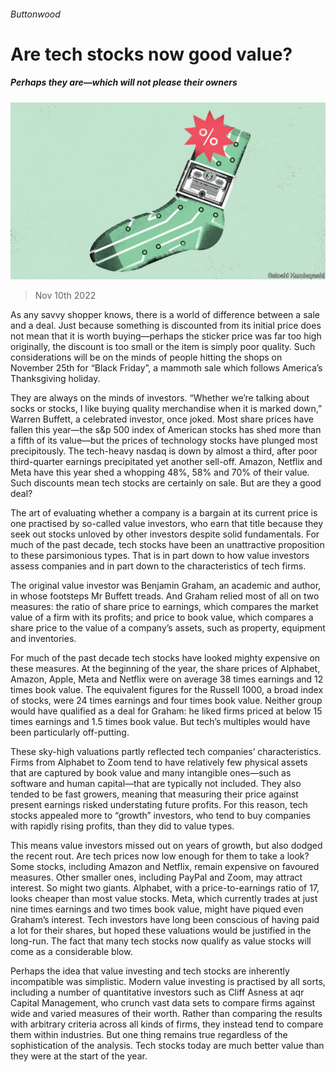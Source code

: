 ###### Buttonwood

# Are tech stocks now good value? 

##### Perhaps they are—which will not please their owners 

![image](images/20221112_FND001.jpg) 

> Nov 10th 2022 

As any savvy shopper knows, there is a world of difference between a sale and a deal. Just because something is discounted from its initial price does not mean that it is worth buying—perhaps the sticker price was far too high originally, the discount is too small or the item is simply poor quality. Such considerations will be on the minds of people hitting the shops on November 25th for “Black Friday”, a mammoth sale which follows America’s Thanksgiving holiday.

They are always on the minds of investors. “Whether we’re talking about socks or stocks, I like buying quality merchandise when it is marked down,” Warren Buffett, a celebrated investor, once joked. Most share prices have fallen this year—the s&amp;p 500 index of American stocks has shed more than a fifth of its value—but the prices of technology stocks have plunged most precipitously. The tech-heavy nasdaq is down by almost a third, after poor third-quarter earnings precipitated yet another sell-off. Amazon, Netflix and Meta have this year shed a whopping 48%, 58% and 70% of their value. Such discounts mean tech stocks are certainly on sale. But are they a good deal?

The art of evaluating whether a company is a bargain at its current price is one practised by so-called value investors, who earn that title because they seek out stocks unloved by other investors despite solid fundamentals. For much of the past decade, tech stocks have been an unattractive proposition to these parsimonious types. That is in part down to how value investors assess companies and in part down to the characteristics of tech firms. 

The original value investor was Benjamin Graham, an academic and author, in whose footsteps Mr Buffett treads. And Graham relied most of all on two measures: the ratio of share price to earnings, which compares the market value of a firm with its profits; and price to book value, which compares a share price to the value of a company’s assets, such as property, equipment and inventories. 

For much of the past decade tech stocks have looked mighty expensive on these measures. At the beginning of the year, the share prices of Alphabet, Amazon, Apple, Meta and Netflix were on average 38 times earnings and 12 times book value. The equivalent figures for the Russell 1000, a broad index of stocks, were 24 times earnings and four times book value. Neither group would have qualified as a deal for Graham: he liked firms priced at below 15 times earnings and 1.5 times book value. But tech’s multiples would have been particularly off-putting. 

These sky-high valuations partly reflected tech companies’ characteristics. Firms from Alphabet to Zoom tend to have relatively few physical assets that are captured by book value and many intangible ones—such as software and human capital—that are typically not included. They also tended to be fast growers, meaning that measuring their price against present earnings risked understating future profits. For this reason, tech stocks appealed more to “growth” investors, who tend to buy companies with rapidly rising profits, than they did to value types. 

This means value investors missed out on years of growth, but also dodged the recent rout. Are tech prices now low enough for them to take a look? Some stocks, including Amazon and Netflix, remain expensive on favoured measures. Other smaller ones, including PayPal and Zoom, may attract interest. So might two giants. Alphabet, with a price-to-earnings ratio of 17, looks cheaper than most value stocks. Meta, which currently trades at just nine times earnings and two times book value, might have piqued even Graham’s interest. Tech investors have long been conscious of having paid a lot for their shares, but hoped these valuations would be justified in the long-run. The fact that many tech stocks now qualify as value stocks will come as a considerable blow. 

Perhaps the idea that value investing and tech stocks are inherently incompatible was simplistic. Modern value investing is practised by all sorts, including a number of quantitative investors such as Cliff Asness at aqr Capital Management, who crunch vast data sets to compare firms against wide and varied measures of their worth. Rather than comparing the results with arbitrary criteria across all kinds of firms, they instead tend to compare them within industries. But one thing remains true regardless of the sophistication of the analysis. Tech stocks today are much better value than they were at the start of the year.






